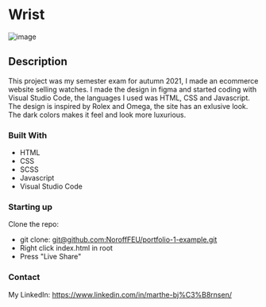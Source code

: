 # Wrist

![image](https://cute-dasik-066857.netlify.app/img/Wrist_mockup_mac.jpg)

## Description
This project was my semester exam for autumn 2021, I made an ecommerce website selling watches. I made the design in figma and started coding with Visual Studio Code, the languages I used was HTML, CSS and Javascript. The design is inspired by Rolex and Omega, the site has an exlusive look. The dark colors makes it feel and look more luxurious.


### Built With
- HTML
- CSS
- SCSS
- Javascript
- Visual Studio Code

### Starting up

Clone the repo:
- git clone: [git@github.com:NoroffFEU/portfolio-1-example.git](https://github.com/Marthebjornsen98/semester-project-wrist.git)
- Right click index.html in root
- Press "Live Share"

### Contact
My LinkedIn: https://www.linkedin.com/in/marthe-bj%C3%B8rnsen/

